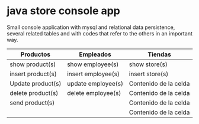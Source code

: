 # java store console app
 Small console application with mysql and relational data persistence, several related tables and with codes that refer to the others in an important way.

| Productos | Empleados | Tiendas |
| ------------- | ------------- |------------- |
| show product(s)  | show employee(s)  | show store(s)  |
| insert product(s)  | insert employee(s)  | insert store(s)  |
| Update product(s)  | update employee(s)  |Contenido de la celda  
| delete product(s)  | delete employee(s)  |Contenido de la celda  
| send product(s)  |   |Contenido de la celda  
|   |   |Contenido de la celda  

